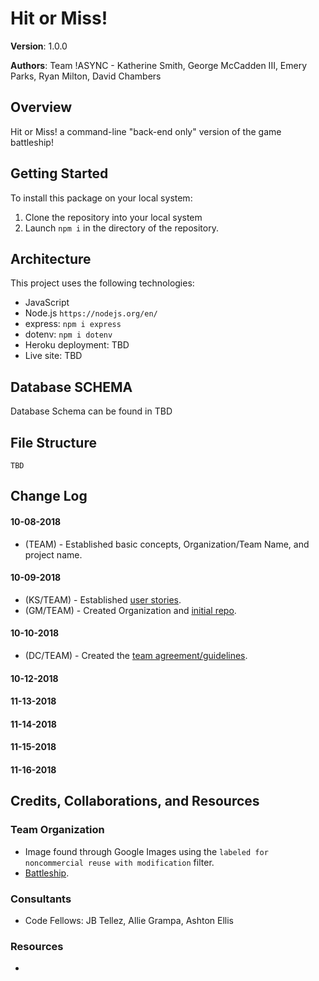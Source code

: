 # Hit or Miss!
**Version**: 1.0.0

**Authors**: Team !ASYNC - Katherine Smith, George McCadden III, Emery Parks, Ryan Milton, David Chambers

## Overview
Hit or Miss! a command-line "back-end only" version of the game battleship!

## Getting Started
To install this package on your local system:
1. Clone the repository into your local system
2. Launch ```npm i``` in the directory of the repository.

## Architecture
This project uses the following technologies:
* JavaScript
* Node.js ```https://nodejs.org/en/```
* express: ```npm i express```
* dotenv: ```npm i dotenv```
* Heroku deployment: TBD
* Live site: TBD

## Database SCHEMA
Database Schema can be found in TBD

## File Structure
```
TBD

```

## Change Log


#### 10-08-2018
* (TEAM) - Established basic concepts, Organization/Team Name, and project name.

#### 10-09-2018
* (KS/TEAM) - Established [user stories](user-stories.md).
* (GM/TEAM) - Created Organization and [initial repo](https://github.com/hit-or-miss/midterm).

#### 10-10-2018
* (DC/TEAM) - Created the [team agreement/guidelines](team-agreement.md).

#### 10-12-2018


#### 11-13-2018



#### 11-14-2018



#### 11-15-2018



#### 11-16-2018




## Credits, Collaborations, and Resources
### Team Organization
* Image found through Google Images using the ``` labeled for noncommercial reuse with modification ``` filter.
* [Battleship](http://archive.defense.gov/DODCMSShare/NewsStoryPhoto/2009-08/hrs_090730-N-XXXXX-001c.jpg).

### Consultants
* Code Fellows: JB Tellez, Allie Grampa, Ashton Ellis

### Resources
* 
